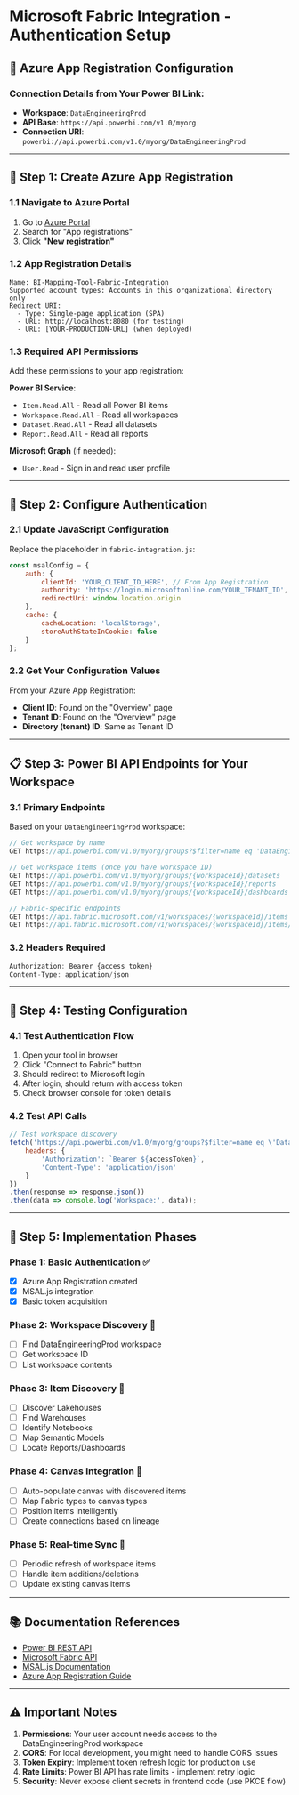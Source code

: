 # Microsoft Fabric Integration - Authentication Setup

## 🔐 **Azure App Registration Configuration**

### **Connection Details from Your Power BI Link:**
- **Workspace**: `DataEngineeringProd`
- **API Base**: `https://api.powerbi.com/v1.0/myorg`
- **Connection URI**: `powerbi://api.powerbi.com/v1.0/myorg/DataEngineeringProd`

---

## 🚀 **Step 1: Create Azure App Registration**

### **1.1 Navigate to Azure Portal**
1. Go to [Azure Portal](https://portal.azure.com)
2. Search for "App registrations"
3. Click **"New registration"**

### **1.2 App Registration Details**
```
Name: BI-Mapping-Tool-Fabric-Integration
Supported account types: Accounts in this organizational directory only
Redirect URI: 
  - Type: Single-page application (SPA)
  - URL: http://localhost:8080 (for testing)
  - URL: [YOUR-PRODUCTION-URL] (when deployed)
```

### **1.3 Required API Permissions**
Add these permissions to your app registration:

**Power BI Service**:
- `Item.Read.All` - Read all Power BI items
- `Workspace.Read.All` - Read all workspaces
- `Dataset.Read.All` - Read all datasets
- `Report.Read.All` - Read all reports

**Microsoft Graph** (if needed):
- `User.Read` - Sign in and read user profile

---

## 🔧 **Step 2: Configure Authentication**

### **2.1 Update JavaScript Configuration**
Replace the placeholder in `fabric-integration.js`:

```javascript
const msalConfig = {
    auth: {
        clientId: 'YOUR_CLIENT_ID_HERE', // From App Registration
        authority: 'https://login.microsoftonline.com/YOUR_TENANT_ID',
        redirectUri: window.location.origin
    },
    cache: {
        cacheLocation: 'localStorage',
        storeAuthStateInCookie: false
    }
};
```

### **2.2 Get Your Configuration Values**
From your Azure App Registration:
- **Client ID**: Found on the "Overview" page
- **Tenant ID**: Found on the "Overview" page
- **Directory (tenant) ID**: Same as Tenant ID

---

## 📋 **Step 3: Power BI API Endpoints for Your Workspace**

### **3.1 Primary Endpoints**
Based on your `DataEngineeringProd` workspace:

```javascript
// Get workspace by name
GET https://api.powerbi.com/v1.0/myorg/groups?$filter=name eq 'DataEngineeringProd'

// Get workspace items (once you have workspace ID)
GET https://api.powerbi.com/v1.0/myorg/groups/{workspaceId}/datasets
GET https://api.powerbi.com/v1.0/myorg/groups/{workspaceId}/reports  
GET https://api.powerbi.com/v1.0/myorg/groups/{workspaceId}/dashboards

// Fabric-specific endpoints
GET https://api.fabric.microsoft.com/v1/workspaces/{workspaceId}/items
GET https://api.fabric.microsoft.com/v1/workspaces/{workspaceId}/items/{itemId}/definition
```

### **3.2 Headers Required**
```javascript
Authorization: Bearer {access_token}
Content-Type: application/json
```

---

## 🧪 **Step 4: Testing Configuration**

### **4.1 Test Authentication Flow**
1. Open your tool in browser
2. Click "Connect to Fabric" button  
3. Should redirect to Microsoft login
4. After login, should return with access token
5. Check browser console for token details

### **4.2 Test API Calls**
```javascript
// Test workspace discovery
fetch('https://api.powerbi.com/v1.0/myorg/groups?$filter=name eq \'DataEngineeringProd\'', {
    headers: {
        'Authorization': `Bearer ${accessToken}`,
        'Content-Type': 'application/json'
    }
})
.then(response => response.json())
.then(data => console.log('Workspace:', data));
```

---

## 🔄 **Step 5: Implementation Phases**

### **Phase 1: Basic Authentication** ✅
- [x] Azure App Registration created
- [x] MSAL.js integration
- [x] Basic token acquisition

### **Phase 2: Workspace Discovery** 🚧
- [ ] Find DataEngineeringProd workspace
- [ ] Get workspace ID
- [ ] List workspace contents

### **Phase 3: Item Discovery** 🚧
- [ ] Discover Lakehouses
- [ ] Find Warehouses
- [ ] Identify Notebooks
- [ ] Map Semantic Models
- [ ] Locate Reports/Dashboards

### **Phase 4: Canvas Integration** 🚧
- [ ] Auto-populate canvas with discovered items
- [ ] Map Fabric types to canvas types
- [ ] Position items intelligently
- [ ] Create connections based on lineage

### **Phase 5: Real-time Sync** 🚧
- [ ] Periodic refresh of workspace items
- [ ] Handle item additions/deletions
- [ ] Update existing canvas items

---

## 📚 **Documentation References**

- [Power BI REST API](https://docs.microsoft.com/en-us/rest/api/power-bi/)
- [Microsoft Fabric API](https://learn.microsoft.com/en-us/fabric/admin/metadata-scanning)
- [MSAL.js Documentation](https://github.com/AzureAD/microsoft-authentication-library-for-js)
- [Azure App Registration Guide](https://docs.microsoft.com/en-us/azure/active-directory/develop/quickstart-register-app)

---

## ⚠️ **Important Notes**

1. **Permissions**: Your user account needs access to the DataEngineeringProd workspace
2. **CORS**: For local development, you might need to handle CORS issues
3. **Token Expiry**: Implement token refresh logic for production use
4. **Rate Limits**: Power BI API has rate limits - implement retry logic
5. **Security**: Never expose client secrets in frontend code (use PKCE flow)